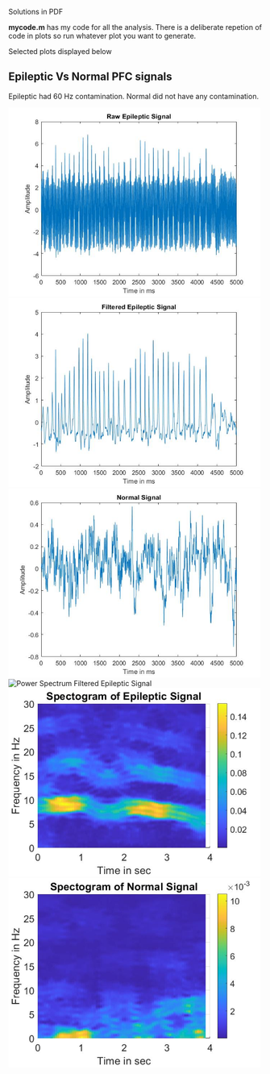Solutions in PDF

**mycode.m** has my code for all the analysis. There is a deliberate repetion of code in plots so run whatever plot you want to generate.

Selected plots displayed below

## Epileptic Vs Normal PFC signals

Epileptic had 60 Hz contamination. Normal did not have any contamination.

<img src="./images/rawepi.jpg" alt="Raw Epileptic Signal" width=500>

<img src="./images/filtepi.jpg" alt="Filtered Epileptic Signal" width=500>

<img src="./images/rawnorm.jpg" alt="Raw Normal Signal" width=500>

<img src="./images/psiepi.jpg" alt="Power Spectrum Filtered Epileptic Signal" width=500>

<img src="./images/specepi.jpg" alt="Spectrogram Filtered Epileptic Signal" width=500>

<img src="./images/specnorm.jpg" alt="Spectrogram Normal Signal" width=500>



